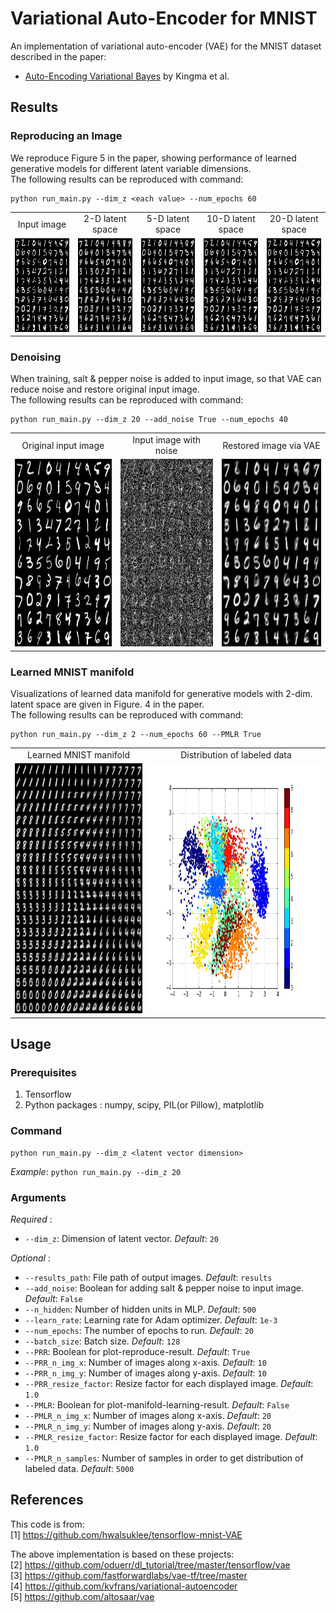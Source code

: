# Variational Auto-Encoder for MNIST
An implementation of variational auto-encoder (VAE) for the MNIST dataset described in the paper:    
* [Auto-Encoding Variational Bayes](https://arxiv.org/pdf/1312.6114) by Kingma et al.

## Results
### Reproducing an Image
We reproduce Figure 5 in the paper, showing performance of learned generative models for different latent variable dimensions.   
The following results can be reproduced with command:  
```
python run_main.py --dim_z <each value> --num_epochs 60
``` 

<table align='center'>
<tr align='center'>
<td> Input image </td>
<td> 2-D latent space </td>
<td> 5-D latent space </td>
<td> 10-D latent space </td>
<td> 20-D latent space </td>
</tr>
<tr>
<td><img src = 'README_figs/input.jpg' height = '150px'>
<td><img src = 'README_figs/dim_z_2.jpg' height = '150px'>
<td><img src = 'README_figs/dim_z_5.jpg' height = '150px'>
<td><img src = 'README_figs/dim_z_10.jpg' height = '150px'>
<td><img src = 'README_figs/dim_z_20.jpg' height = '150px'>
</tr>
</table>

### Denoising

When training, salt & pepper noise is added to input image, so that VAE can reduce noise and restore original input image.  
The following results can be reproduced with command:  
```
python run_main.py --dim_z 20 --add_noise True --num_epochs 40
```
<table align='center'>
<tr align='center'>
<td> Original input image </td>
<td> Input image with noise </td>
<td> Restored image via VAE </td>
</tr>
<tr>
<td><img src = 'README_figs/input.jpg' height = '300px'>
<td><img src = 'README_figs/input_noise.jpg' height = '300px'>
<td><img src = 'README_figs/denoising.jpg' height = '300px'>
</tr>
</table>

### Learned MNIST manifold
Visualizations of learned data manifold for generative models with 2-dim. latent space are given in Figure. 4 in the paper.  
The following results can be reproduced with command:  
```
python run_main.py --dim_z 2 --num_epochs 60 --PMLR True
```
<table align='center'>
<tr align='center'>
<td> Learned MNIST manifold </td>
<td> Distribution of labeled data  </td>
</tr>
<tr>
<td><img src = 'README_figs/PMLR.jpg' height = '400px'>
<td><img src = 'README_figs/PMLR_map.jpg' height = '400px'>
</tr>
</table>

## Usage
### Prerequisites
1. Tensorflow
2. Python packages : numpy, scipy, PIL(or Pillow), matplotlib

### Command
```
python run_main.py --dim_z <latent vector dimension>
```
*Example*:
`python run_main.py --dim_z 20`

### Arguments
*Required* :  
* `--dim_z`: Dimension of latent vector. *Default*: `20`

*Optional* :  
* `--results_path`: File path of output images. *Default*: `results`
* `--add_noise`: Boolean for adding salt & pepper noise to input image. *Default*: `False`
* `--n_hidden`: Number of hidden units in MLP. *Default*: `500`
* `--learn_rate`: Learning rate for Adam optimizer. *Default*: `1e-3`
* `--num_epochs`: The number of epochs to run. *Default*: `20`
* `--batch_size`: Batch size. *Default*: `128`
* `--PRR`: Boolean for plot-reproduce-result. *Default*: `True`
* `--PRR_n_img_x`: Number of images along x-axis. *Default*: `10`
* `--PRR_n_img_y`: Number of images along y-axis. *Default*: `10`
* `--PRR_resize_factor`: Resize factor for each displayed image. *Default*: `1.0`
* `--PMLR`: Boolean for plot-manifold-learning-result. *Default*: `False`
* `--PMLR_n_img_x`: Number of images along x-axis. *Default*: `20`
* `--PMLR_n_img_y`: Number of images along y-axis. *Default*: `20`
* `--PMLR_resize_factor`: Resize factor for each displayed image. *Default*: `1.0`
* `--PMLR_n_samples`: Number of samples in order to get distribution of labeled data. *Default*: `5000`

## References
This code is from:  
[1] https://github.com/hwalsuklee/tensorflow-mnist-VAE  

The above implementation is based on these projects:  
[2] https://github.com/oduerr/dl_tutorial/tree/master/tensorflow/vae  
[3] https://github.com/fastforwardlabs/vae-tf/tree/master  
[4] https://github.com/kvfrans/variational-autoencoder  
[5] https://github.com/altosaar/vae


